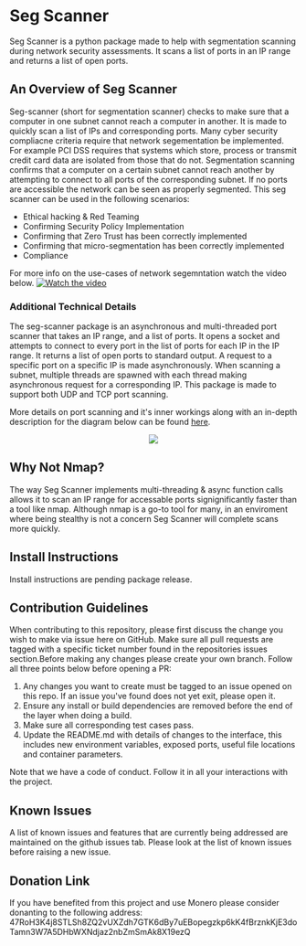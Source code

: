 # Seg Scanner
Seg Scanner is a python package made to help with segmentation scanning during network security assessments. It scans a list of ports in an IP range and returns a list of open ports.

## An Overview of Seg Scanner
Seg-scanner (short for segmentation scanner) checks to make sure that a computer in one subnet cannot reach a computer in another. It is made to quickly scan a list of IPs and corresponding ports. Many cyber security compliacne criteria require that network segementation be implemented. For example PCI DSS requires that systems which store, process or transmit credit card data are isolated from those that do not. Segmentation scanning confirms that a computer on a certain subnet cannot reach another by attempting to connect to all ports of the corresponding subnet. If no ports are accessible the network can be seen as properly segmented. This seg scanner can be used in the following scenarios:
* Ethical hacking & Red Teaming
* Confirming Security Policy Implementation
* Confirming that Zero Trust has been correctly implemented
* Confirming that micro-segmentation has been correctly implemented
* Compliance

For more info on the use-cases of network segemntation watch the video below.
[![Watch the video](https://img.youtube.com/vi/ouvqTP3RajU/maxresdefault.jpg)](https://youtu.be/ouvqTP3RajU)

### Additional Technical Details
The seg-scanner package is an asynchronous and multi-threaded port scanner that takes an IP range, and a list of ports. It opens a socket and attempts to connect to every port in the list of ports for each IP in the IP range. It returns a list of open ports to standard output. A request to a specific port on a specific IP is made asynchronously. When scanning a subnet, multiple threads are spawned with each thread making asynchronous request for a corresponding IP. This package is made to support both UDP and TCP port scanning.

More details on port scanning and it's inner workings along with an in-depth description for the diagram below can be found [here](https://www.paloaltonetworks.com/cyberpedia/what-is-a-port-scan). 

<p align="center">
    <img src="port-scanning-attack.webp" />
</p>

## Why Not Nmap?
The way Seg Scanner implements multi-threading & async function calls allows it to scan an IP range for accessable ports signignificantly faster than a tool like nmap. Although nmap is a go-to tool for many, in an enviroment where being stealthy is not a concern Seg Scanner will complete scans more quickly.

## Install Instructions
Install instructions are pending package release.

## Contribution Guidelines
When contributing to this repository, please first discuss the change you wish to make via issue here on GitHub. Make sure all pull requests are tagged with a specific ticket number found in the repositories issues section.Before making any changes please create your own branch. Follow all three points below before opening a PR:
1. Any changes you want to create must be tagged to an issue opened on this repo. If an issue you've found does not yet exit, please open it.
2. Ensure any install or build dependencies are removed before the end of the layer when doing a build.
3. Make sure all corresponding test cases pass.
4. Update the README.md with details of changes to the interface, this includes new environment variables, exposed ports, useful file locations and container parameters.

Note that we have a code of conduct. Follow it in all your interactions with the project.

## Known Issues
A list of known issues and features that are currently being addressed are maintained on the github issues tab. Please look at the list of known issues before raising a new issue.

## Donation Link
If you have benefited from this project and use Monero please consider donanting to the following address:
47RoH3K4j8STLSh8ZQ2vUXZdh7GTK6dBy7uEBopegzkp6kK4fBrznkKjE3doTamn3W7A5DHbWXNdjaz2nbZmSmAk8X19ezQ
